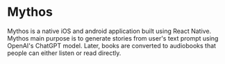 # Mythos
Mythos is a native iOS and android application built using React Native. Mythos main purpose is to generate stories from user's text prompt using OpenAI's ChatGPT model. Later, books are converted to audiobooks that people can either listen or read directly. 
